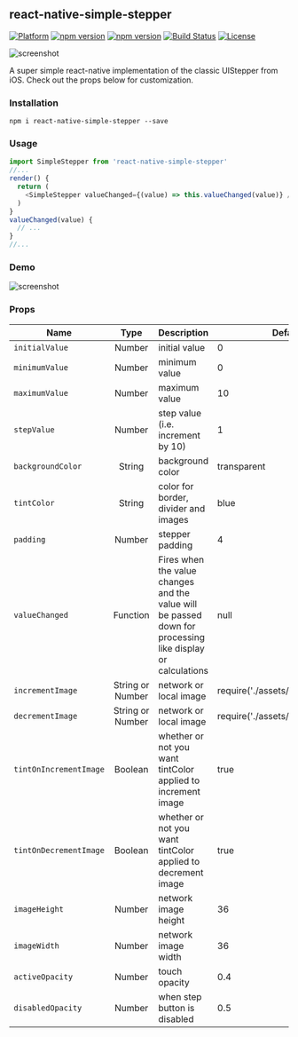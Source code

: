 ## react-native-simple-stepper

[![Platform](https://img.shields.io/badge/platform-react--native-lightgrey.svg)](http://facebook.github.io/react-native/)
[![npm version](http://img.shields.io/npm/v/react-native-simple-stepper.svg)](https://www.npmjs.com/package/react-native-simple-stepper)
[![npm version](http://img.shields.io/npm/dm/react-native-simple-stepper.svg)](https://www.npmjs.com/package/react-native-simple-stepper)
[![Build Status](https://travis-ci.org/testshallpass/react-native-simple-stepper.svg?branch=master)](https://travis-ci.org/testshallpass/react-native-simple-stepper)
[![License](https://img.shields.io/badge/license-MIT-blue.svg)](https://raw.github.com/testshallpass/react-native-simple-stepper/master/LICENSE)

![screenshot](https://raw.github.com/testshallpass/react-native-simple-stepper/master/screenshots/stepper.png)

A super simple react-native implementation of the classic UIStepper from iOS. Check out the props below for customization.

### Installation
```npm i react-native-simple-stepper --save```

### Usage
```javascript
import SimpleStepper from 'react-native-simple-stepper'
//...
render() {
  return (
    <SimpleStepper valueChanged={(value) => this.valueChanged(value)} />
  )
}
valueChanged(value) {
  // ...
}
//...
```

### Demo

![screenshot](https://raw.github.com/testshallpass/react-native-simple-stepper/master/screenshots/demo.gif)

### Props

| Name | Type | Description | Default |
| --- | :---: | --- | --- |
| ```initialValue``` | Number  | initial value | 0
| ```minimumValue``` | Number  | minimum value | 0
| ```maximumValue``` | Number  | maximum value | 10
| ```stepValue``` | Number  | step value (i.e. increment by 10) | 1
| ```backgroundColor``` | String  | background color | transparent
| ```tintColor``` | String  | color for border, divider and images | blue
| ```padding``` | Number | stepper padding | 4
| ```valueChanged``` | Function  | Fires when the value changes and the value will be passed down for processing like display or calculations | null
| ```incrementImage``` | String or Number  | network or local image | require('./assets/increment.png')
| ```decrementImage``` | String or Number  | network or local image | require('./assets/decrement.png')
| ```tintOnIncrementImage``` | Boolean  | whether or not you want tintColor applied to increment image | true
| ```tintOnDecrementImage``` | Boolean  | whether or not you want tintColor applied to decrement image | true
| ```imageHeight``` | Number  | network image height | 36
| ```imageWidth``` | Number  | network image width | 36
| ```activeOpacity``` | Number  | touch opacity | 0.4
| ```disabledOpacity``` | Number  | when step button is disabled | 0.5
